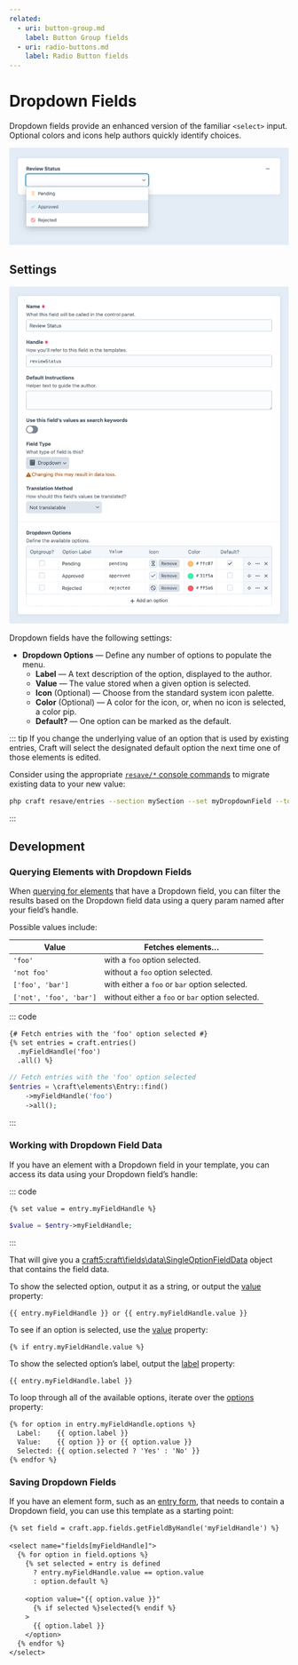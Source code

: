 ```yaml
---
related:
  - uri: button-group.md
    label: Button Group fields
  - uri: radio-buttons.md
    label: Radio Button fields
---
```


# Dropdown Fields

Dropdown fields provide an enhanced version of the familiar `<select>` input. Optional colors and icons help authors quickly identify choices. <Since ver="5.7.0" feature="Color and icon support in dropdown fields." />

<!-- more -->

![Screenshot of the dropdown field interface in the Craft control panel](../../images/fields-dropdown-ui.png)

## Settings

<BrowserShot
  url="https://my-craft-project.ddev.site/admin/settings/fields/new"
  :link="false"
  :max-height="500"
  caption="Adding a new dropdown field via the control panel.">
<img src="../../images/fields-dropdown-settings.png" alt="Dropdown field settings screen in the Craft control panel">
</BrowserShot>

Dropdown fields have the following settings:

- **Dropdown Options** — Define any number of options to populate the menu.
  - **Label** — A text description of the option, displayed to the author.
  - **Value** — The value stored when a given option is selected.
  - **Icon** (Optional) — Choose from the standard system icon palette.
  - **Color** (Optional) — A color for the icon, or, when no icon is selected, a color pip.
  - **Default?** — One option can be marked as the default.

::: tip
If you change the underlying value of an option that is used by existing entries, Craft will select the designated default option the next time one of those elements is edited.

Consider using the appropriate [`resave/*` console commands](../cli.md#resave) to migrate existing data to your new value:

```bash
php craft resave/entries --section mySection --set myDropdownField --to "={{ object.myDropdownField.value == 'oldValue' ? 'newValue' : object.myDropdownField.value }}"
```
:::

## Development

### Querying Elements with Dropdown Fields

When [querying for elements](../../development/element-queries.md) that have a Dropdown field, you can filter the results based on the Dropdown field data using a query param named after your field’s handle.

Possible values include:

| Value | Fetches elements…
| - | -
| `'foo'` | with a `foo` option selected.
| `'not foo'` | without a `foo` option selected.
| `['foo', 'bar']` | with either a `foo` or `bar` option selected.
| `['not', 'foo', 'bar']` | without either a `foo` or `bar` option selected.

::: code
```twig
{# Fetch entries with the 'foo' option selected #}
{% set entries = craft.entries()
  .myFieldHandle('foo')
  .all() %}
```
```php
// Fetch entries with the 'foo' option selected
$entries = \craft\elements\Entry::find()
    ->myFieldHandle('foo')
    ->all();
```
:::

### Working with Dropdown Field Data

If you have an element with a Dropdown field in your template, you can access its data using your Dropdown field’s handle:

::: code
```twig
{% set value = entry.myFieldHandle %}
```
```php
$value = $entry->myFieldHandle;
```
:::

That will give you a <craft5:craft\fields\data\SingleOptionFieldData> object that contains the field data.

To show the selected option, output it as a string, or output the [value](craft5:craft\fields\data\SingleOptionFieldData::$value) property:

```twig
{{ entry.myFieldHandle }} or {{ entry.myFieldHandle.value }}
```

To see if an option is selected, use the [value](craft5:craft\fields\data\SingleOptionFieldData::$value) property:

```twig
{% if entry.myFieldHandle.value %}
```

To show the selected option’s label, output the [label](craft5:craft\fields\data\SingleOptionFieldData::$label) property:

```twig
{{ entry.myFieldHandle.label }}
```

To loop through all of the available options, iterate over the [options](craft5:craft\fields\data\SingleOptionFieldData::getOptions()) property:

```twig
{% for option in entry.myFieldHandle.options %}
  Label:    {{ option.label }}
  Value:    {{ option }} or {{ option.value }}
  Selected: {{ option.selected ? 'Yes' : 'No' }}
{% endfor %}
```


### Saving Dropdown Fields

If you have an element form, such as an [entry form](kb:entry-form), that needs to contain a Dropdown field, you can use this template as a starting point:

```twig
{% set field = craft.app.fields.getFieldByHandle('myFieldHandle') %}

<select name="fields[myFieldHandle]">
  {% for option in field.options %}
    {% set selected = entry is defined
      ? entry.myFieldHandle.value == option.value
      : option.default %}

    <option value="{{ option.value }}"
      {% if selected %}selected{% endif %}
    >
      {{ option.label }}
    </option>
  {% endfor %}
</select>
```
